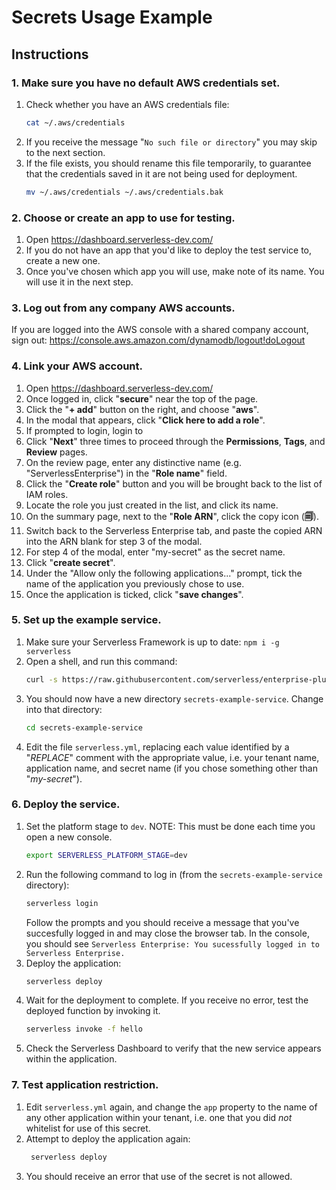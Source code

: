 # Secrets Usage Example

## Instructions

### 1. Make sure you have no default AWS credentials set.

1. Check whether you have an AWS credentials file:
   ```sh
   cat ~/.aws/credentials
   ```
2. If you receive the message "`No such file or directory`" you may skip to the next section.
3. If the file exists, you should rename this file temporarily, to guarantee that the credentials saved in it are not being used for deployment.
   ```sh
   mv ~/.aws/credentials ~/.aws/credentials.bak
   ```

### 2. Choose or create an app to use for testing.

1. Open https://dashboard.serverless-dev.com/
2. If you do not have an app that you'd like to deploy the test service to, create a new one.
3. Once you've chosen which app you will use, make note of its name. You will use it in the next step.

### 3. Log out from any company AWS accounts.

If you are logged into the AWS console with a shared company account, sign out: https://console.aws.amazon.com/dynamodb/logout!doLogout

### 4. Link your AWS account.

1. Open https://dashboard.serverless-dev.com/
2. Once logged in, click "**secure**" near the top of the page.
3. Click the "**+ add**" button on the right, and choose "**aws**".
4. In the modal that appears, click "**Click here to add a role**".
5. If prompted to login, login to
6. Click "**Next**" three times to proceed through the **Permissions**, **Tags**, and **Review** pages.
7. On the review page, enter any distinctive name (e.g. "ServerlessEnterprise") in the "**Role name**" field.
8. Click the "**Create role**" button and you will be brought back to the list of IAM roles.
9. Locate the role you just created in the list, and click its name.
10. On the summary page, next to the "**Role ARN**", click the copy icon (**🗐**).
11. Switch back to the Serverless Enterprise tab, and paste the copied ARN into the ARN blank for step 3 of the modal.
12. For step 4 of the modal, enter "my-secret" as the secret name.
13. Click "**create secret**".
14. Under the "Allow only the following applications..." prompt, tick the name of the application you previously chose to use.
15. Once the application is ticked, click "**save changes**".

### 5. Set up the example service.

1. Make sure your Serverless Framework is up to date: `npm i -g serverless`
2. Open a shell, and run this command:
   ```sh
   curl -s https://raw.githubusercontent.com/serverless/enterprise-plugin/master/examples/secrets-example-service/download.sh | sh
   ```
3. You should now have a new directory `secrets-example-service`. Change into that directory:
   ```sh
   cd secrets-example-service
   ```
4. Edit the file `serverless.yml`, replacing each value identified by a "_REPLACE_" comment with the appropriate value, i.e. your tenant name, application name, and secret name (if you chose something other than "_my-secret_").

### 6. Deploy the service.

1. Set the platform stage to `dev`. NOTE: This must be done each time you open a new console.
   ```sh
   export SERVERLESS_PLATFORM_STAGE=dev
   ```
2. Run the following command to log in (from the `secrets-example-service` directory):
   ```sh
   serverless login
   ```
   Follow the prompts and you should receive a message that you've succesfully logged in and may close the browser tab. In the console, you should see `Serverless Enterprise: You sucessfully logged in to Serverless Enterprise.`
3. Deploy the application:
   ```sh
   serverless deploy
   ```
4. Wait for the deployment to complete. If you receive no error, test the deployed function by invoking it.
   ```sh
   serverless invoke -f hello
   ```
5. Check the Serverless Dashboard to verify that the new service appears within the application.

### 7. Test application restriction.

1. Edit `serverless.yml` again, and change the `app` property to the name of any other application within your tenant, i.e. one that you did _not_ whitelist for use of this secret.
2. Attempt to deploy the application again:
   ```sh
    serverless deploy
     ```
3. You should receive an error that use of the secret is not allowed.
